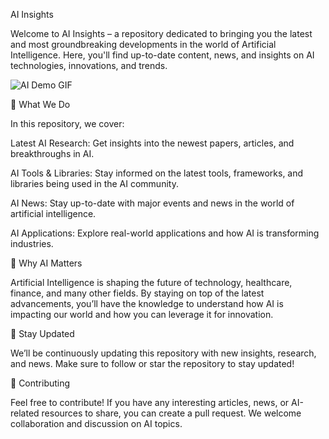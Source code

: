 AI Insights

Welcome to AI Insights – a repository dedicated to bringing you the latest and most groundbreaking developments in the world of Artificial Intelligence. Here, you'll find up-to-date content, news, and insights on AI technologies, innovations, and trends.

![AI Demo GIF](https://i.giphy.com/media/v1.Y2lkPTc5MGI3NjExam10c3RsOWhrMHl5azdtOWk5ZWRveGtrOXdhYWI5aDRzeXNiM3EycSZlcD12MV9pbnRlcm5hbF9naWZfYnlfaWQmY3Q9Zw/ab0RHn1J7TYhytPkjl/giphy.gif)

🚀 What We Do

In this repository, we cover:

Latest AI Research: Get insights into the newest papers, articles, and breakthroughs in AI.

AI Tools & Libraries: Stay informed on the latest tools, frameworks, and libraries being used in the AI community.

AI News: Stay up-to-date with major events and news in the world of artificial intelligence.

AI Applications: Explore real-world applications and how AI is transforming industries.

🧠 Why AI Matters

Artificial Intelligence is shaping the future of technology, healthcare, finance, and many other fields. By staying on top of the latest advancements, you’ll have the knowledge to understand how AI is impacting our world and how you can leverage it for innovation.

📢 Stay Updated

We’ll be continuously updating this repository with new insights, research, and news. Make sure to follow or star the repository to stay updated!

🌱 Contributing

Feel free to contribute! If you have any interesting articles, news, or AI-related resources to share, you can create a pull request. We welcome collaboration and discussion on AI topics.
